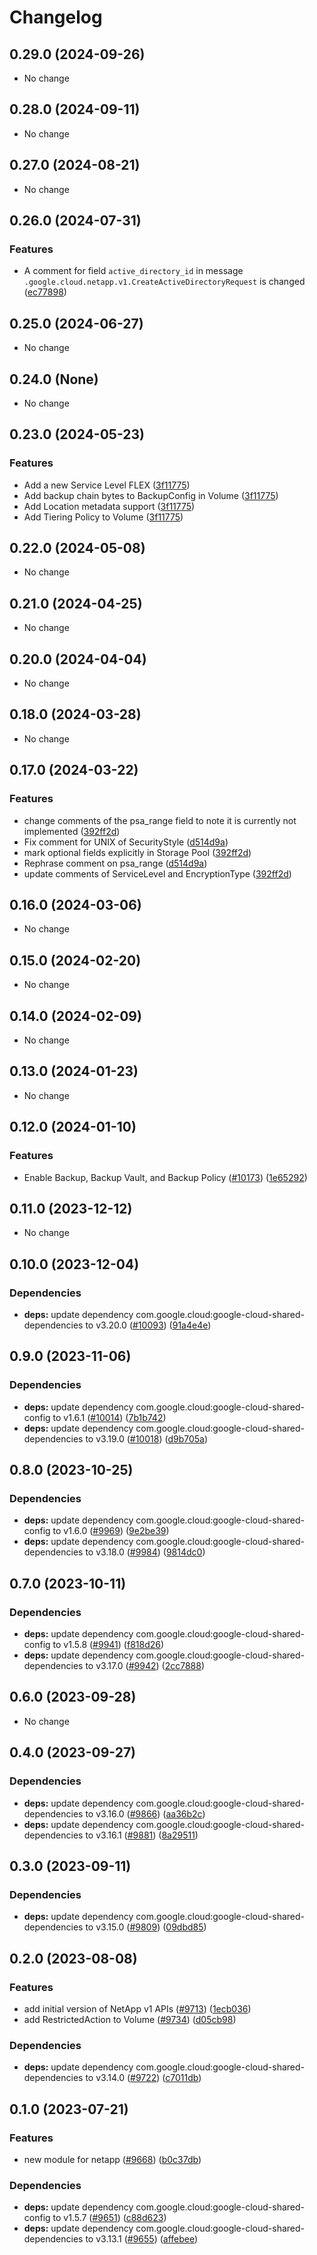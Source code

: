 # Changelog

## 0.29.0 (2024-09-26)

* No change


## 0.28.0 (2024-09-11)

* No change


## 0.27.0 (2024-08-21)

* No change


## 0.26.0 (2024-07-31)

### Features

* A comment for field `active_directory_id` in message `.google.cloud.netapp.v1.CreateActiveDirectoryRequest` is changed ([ec77898](https://github.com/googleapis/google-cloud-java/commit/ec77898b951324f9de4ddc4e85229b84b2dd81ca))



## 0.25.0 (2024-06-27)

* No change


## 0.24.0 (None)

* No change


## 0.23.0 (2024-05-23)

### Features

* Add a new Service Level FLEX ([3f11775](https://github.com/googleapis/google-cloud-java/commit/3f11775d8f1ff0d2bfe92517199c56f56bec4cec))
* Add backup chain bytes to BackupConfig in Volume ([3f11775](https://github.com/googleapis/google-cloud-java/commit/3f11775d8f1ff0d2bfe92517199c56f56bec4cec))
* Add Location metadata support ([3f11775](https://github.com/googleapis/google-cloud-java/commit/3f11775d8f1ff0d2bfe92517199c56f56bec4cec))
* Add Tiering Policy to Volume ([3f11775](https://github.com/googleapis/google-cloud-java/commit/3f11775d8f1ff0d2bfe92517199c56f56bec4cec))



## 0.22.0 (2024-05-08)

* No change


## 0.21.0 (2024-04-25)

* No change


## 0.20.0 (2024-04-04)

* No change


## 0.18.0 (2024-03-28)

* No change


## 0.17.0 (2024-03-22)

### Features

* change comments of the psa_range field to note it is currently not implemented ([392ff2d](https://github.com/googleapis/google-cloud-java/commit/392ff2db6665c3aa998ea94da1dfbc70c47df0f2))
* Fix comment for UNIX of SecurityStyle ([d514d9a](https://github.com/googleapis/google-cloud-java/commit/d514d9a31c38829bca636af5f1d94e7143e4db5c))
* mark optional fields explicitly in Storage Pool ([392ff2d](https://github.com/googleapis/google-cloud-java/commit/392ff2db6665c3aa998ea94da1dfbc70c47df0f2))
* Rephrase comment on psa_range ([d514d9a](https://github.com/googleapis/google-cloud-java/commit/d514d9a31c38829bca636af5f1d94e7143e4db5c))
* update comments of ServiceLevel and EncryptionType ([392ff2d](https://github.com/googleapis/google-cloud-java/commit/392ff2db6665c3aa998ea94da1dfbc70c47df0f2))



## 0.16.0 (2024-03-06)

* No change


## 0.15.0 (2024-02-20)

* No change


## 0.14.0 (2024-02-09)

* No change


## 0.13.0 (2024-01-23)

* No change


## 0.12.0 (2024-01-10)

### Features

* Enable Backup, Backup Vault, and Backup Policy ([#10173](https://github.com/googleapis/google-cloud-java/issues/10173)) ([1e65292](https://github.com/googleapis/google-cloud-java/commit/1e65292a5e4009ac58a261dcabe234d077bd3fee))



## 0.11.0 (2023-12-12)

* No change


## 0.10.0 (2023-12-04)

### Dependencies

* **deps:** update dependency com.google.cloud:google-cloud-shared-dependencies to v3.20.0 ([#10093](https://github.com/googleapis/google-cloud-java/issues/10093)) ([91a4e4e](https://github.com/googleapis/google-cloud-java/commit/91a4e4e20252f667b8fc6bda0d9ceaf947348274))


## 0.9.0 (2023-11-06)

### Dependencies

* **deps:** update dependency com.google.cloud:google-cloud-shared-config to v1.6.1 ([#10014](https://github.com/googleapis/google-cloud-java/issues/10014)) ([7b1b742](https://github.com/googleapis/google-cloud-java/commit/7b1b742dab21139398032549fb03e127b1a03841))
* **deps:** update dependency com.google.cloud:google-cloud-shared-dependencies to v3.19.0 ([#10018](https://github.com/googleapis/google-cloud-java/issues/10018)) ([d9b705a](https://github.com/googleapis/google-cloud-java/commit/d9b705aaed8ea4447c7a02d5c54300f8909a30b1))


## 0.8.0 (2023-10-25)

### Dependencies

* **deps:** update dependency com.google.cloud:google-cloud-shared-config to v1.6.0 ([#9969](https://github.com/googleapis/google-cloud-java/issues/9969)) ([9e2be39](https://github.com/googleapis/google-cloud-java/commit/9e2be39c5b2d7764421325f65a6d0d06351fcda5))
* **deps:** update dependency com.google.cloud:google-cloud-shared-dependencies to v3.18.0 ([#9984](https://github.com/googleapis/google-cloud-java/issues/9984)) ([9814dc0](https://github.com/googleapis/google-cloud-java/commit/9814dc092ad7edb7b1b21f87fa48d76a2423d731))


## 0.7.0 (2023-10-11)

### Dependencies

* **deps:** update dependency com.google.cloud:google-cloud-shared-config to v1.5.8 ([#9941](https://github.com/googleapis/google-cloud-java/issues/9941)) ([f818d26](https://github.com/googleapis/google-cloud-java/commit/f818d26968e1f19d302da1f1ea0145b2cc496ce0))
* **deps:** update dependency com.google.cloud:google-cloud-shared-dependencies to v3.17.0 ([#9942](https://github.com/googleapis/google-cloud-java/issues/9942)) ([2cc7888](https://github.com/googleapis/google-cloud-java/commit/2cc78885d76ae5e7dfc4cc9f3034c25fa22c6cc1))


## 0.6.0 (2023-09-28)

* No change


## 0.4.0 (2023-09-27)

### Dependencies

* **deps:** update dependency com.google.cloud:google-cloud-shared-dependencies to v3.16.0 ([#9866](https://github.com/googleapis/google-cloud-java/issues/9866)) ([aa36b2c](https://github.com/googleapis/google-cloud-java/commit/aa36b2c3c31b817052239fd771a21d20108b2c31))
* **deps:** update dependency com.google.cloud:google-cloud-shared-dependencies to v3.16.1 ([#9881](https://github.com/googleapis/google-cloud-java/issues/9881)) ([8a29511](https://github.com/googleapis/google-cloud-java/commit/8a2951166eb0305be040cc0ae38be105c437ba25))


## 0.3.0 (2023-09-11)

### Dependencies

* **deps:** update dependency com.google.cloud:google-cloud-shared-dependencies to v3.15.0 ([#9809](https://github.com/googleapis/google-cloud-java/issues/9809)) ([09dbd85](https://github.com/googleapis/google-cloud-java/commit/09dbd855f683b40a462c4f918511bee4671e0174))


## 0.2.0 (2023-08-08)

### Features

* add initial version of NetApp v1 APIs ([#9713](https://github.com/googleapis/google-cloud-java/issues/9713)) ([1ecb036](https://github.com/googleapis/google-cloud-java/commit/1ecb036324b3b5ce0acbc530a04fe861634d8623))
* add RestrictedAction to Volume ([#9734](https://github.com/googleapis/google-cloud-java/issues/9734)) ([d05cb98](https://github.com/googleapis/google-cloud-java/commit/d05cb9803a93dd6bb8b752a20a956da065826ce2))

### Dependencies

* **deps:** update dependency com.google.cloud:google-cloud-shared-dependencies to v3.14.0 ([#9722](https://github.com/googleapis/google-cloud-java/issues/9722)) ([c7011db](https://github.com/googleapis/google-cloud-java/commit/c7011dbd69189330de1c2946b736cd712d5c1f4e))


## 0.1.0 (2023-07-21)

### Features

* new module for netapp ([#9668](https://github.com/googleapis/google-cloud-java/issues/9668)) ([b0c37db](https://github.com/googleapis/google-cloud-java/commit/b0c37db8afe9e922169c5590698e2dc0c014448c))

### Dependencies

* **deps:** update dependency com.google.cloud:google-cloud-shared-config to v1.5.7 ([#9651](https://github.com/googleapis/google-cloud-java/issues/9651)) ([c88d623](https://github.com/googleapis/google-cloud-java/commit/c88d623d12a4342b74e31d6a6a05cde0debe871f))
* **deps:** update dependency com.google.cloud:google-cloud-shared-dependencies to v3.13.1 ([#9655](https://github.com/googleapis/google-cloud-java/issues/9655)) ([affebee](https://github.com/googleapis/google-cloud-java/commit/affebeeb37b1cf88ad5964684e1f112cababcab7))
